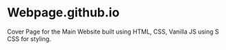 # Webpage.github.io


Cover Page for the Main Website built using HTML, CSS, Vanilla JS using S CSS for styling.
